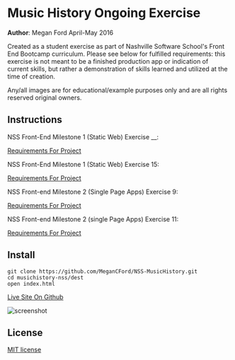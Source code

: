 # Music History Ongoing Exercise

**Author**: Megan Ford April-May 2016 


Created as a student exercise as part of Nashville Software School's Front End Bootcamp curriculum. Please see below for fulfilled requirements: this exercise is not meant to be a finished production app or indication of current skills, but rather a demonstration of skills learned and utilized at the time of creation.


Any/all images are for educational/example purposes only and are all rights reserved original owners. 


## Instructions

NSS Front-End Milestone 1 (Static Web) Exercise __: 

[Requirements For Project](https://github.com/nashville-software-school/front-end-milestones/blob/master/2-the-static-web/exercises/SW_MUSIC_HISTORY_01.md)

NSS Front-End Milestone 1 (Static Web) Exercise 15: 

[Requirements For Project](https://github.com/nashville-software-school/front-end-milestones/blob/master/2-the-static-web/exercises/SW_MUSIC_HISTORY_02.md)

NSS Front-end Milestone 2 (Single Page Apps) Exercise 9: 

[Requirements For Project](https://github.com/nashville-software-school/front-end-milestones/blob/master/3-single-page-applications/exercises/SP_JS_MUSIC_HISTORY_3.md)


NSS Front-end Milestone 2 (single Page Apps) Exercise 11:

[Requirements For Project](https://github.com/nashville-software-school/front-end-milestones/blob/master/3-single-page-applications/exercises/SP_JS_MUSIC_HISTORY_4.md)


## Install


``` 
git clone https://github.com/MeganCFord/NSS-MusicHistory.git
cd musichistory-nss/dest
open index.html
```

[Live Site On Github]()


![screenshot]()


## License 


[MIT license](LICENSE.md)

